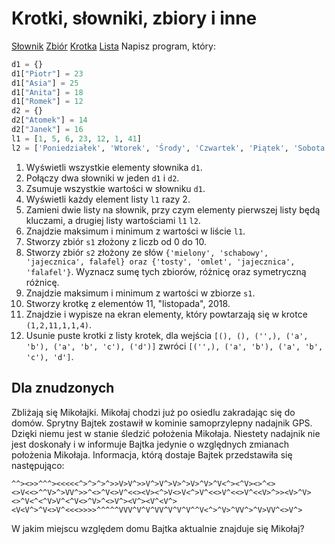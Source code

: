 # Krotki, słowniki, zbiory i inne

[Słownik](https://docs.python.org/3/library/stdtypes.html#dict)
[Zbiór](https://docs.python.org/3/library/stdtypes.html?highlight=set#set)
[Krotka](https://docs.python.org/3/library/stdtypes.html#tuple)
[Lista](https://docs.python.org/3/library/stdtypes.html#list)
Napisz program, który:

```python
d1 = {}
d1["Piotr"] = 23
d1["Asia"] = 25
d1["Anita"] = 18
d1["Romek"] = 12
d2 = {}
d2["Atomek"] = 14
d2["Janek"] = 16
l1 = [1, 5, 6, 23, 12, 1, 41]
l2 = ['Poniedziałek', 'Wtorek', 'Środy', 'Czwartek', 'Piątek', 'Sobota', 'Niedziela']
```

1. Wyświetli wszystkie elementy słownika `d1`.
2. Połączy dwa słowniki w jeden `d1` i `d2`.
3. Zsumuje wszystkie wartości w słowniku `d1`.
4. Wyświetli każdy element listy `l1` razy 2.
5. Zamieni dwie listy na słownik, przy czym elementy pierwszej listy będą kluczami, a drugiej listy wartościami `l1` `l2`.
6. Znajdzie maksimum i minimum z wartości w liście `l1`.
7. Stworzy zbiór `s1` złożony z liczb od 0 do 10.
8. Stworzy zbiór `s2` złożony ze słów `{'mielony', 'schabowy', 'jajecznica', falafel} oraz {'tosty', 'omlet', 'jajecznica', 'falafel'}`. Wyznacz sumę tych zbiorów, różnicę oraz symetryczną różnicę.
9. Znajdzie maksimum i minimum z wartości w zbiorze `s1`.
10. Stworzy krotkę z elementów 11, "listopada", 2018.
11. Znajdzie i wypisze na ekran elementy, który powtarzają się w krotce `(1,2,11,1,1,4)`.
12. Usunie puste krotki z listy krotek, dla wejścia `[(), (), ('',), ('a', 'b'), ('a', 'b', 'c'), ('d')]` zwróci `[('',), ('a', 'b'), ('a', 'b', 'c'), 'd']`.

## Dla znudzonych

Zbliżają się Mikołajki. Mikołaj chodzi już po osiedlu zakradając się do domów.
Sprytny Bajtek zostawił w kominie samoprzylepny nadajnik GPS.
Dzięki niemu jest w stanie śledzić położenia Mikołaja.
Niestety nadajnik nie jest doskonały i w informuje Bajtka jedynie o względnych zmianach położenia Mikołaja.
Informacja, którą dostaje Bajtek przedstawiła się następująco:
```
^^><>>^^^><<<<<^>^>^>^>>V>V^>>V^>V^>V>^>V>^V>^V<^><^V><>^<><>V<<>^^V>^>VV^>>^<>^V<>V^<<><V><^>V<>V<^>V^<<>V^<<>V^<<V>^>><V>^V><>^V<^<^V>V^<^V<>^V>^<>V^><V^><V^<V^><V<V^>^V<>V^<<<>>>>^^^^^VVV^V^V^VV^V^V^V^^V<^>^V>^VV^>^V>VV^<>V^>
```
W jakim miejscu względem domu Bajtka aktualnie znajduje się Mikołaj?
